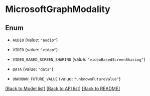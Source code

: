 # MicrosoftGraphModality

## Enum


* `AUDIO` (value: `"audio"`)

* `VIDEO` (value: `"video"`)

* `VIDEO_BASED_SCREEN_SHARING` (value: `"videoBasedScreenSharing"`)

* `DATA` (value: `"data"`)

* `UNKNOWN_FUTURE_VALUE` (value: `"unknownFutureValue"`)


[[Back to Model list]](../README.md#documentation-for-models) [[Back to API list]](../README.md#documentation-for-api-endpoints) [[Back to README]](../README.md)


